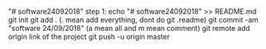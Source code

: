 "# software24092018" 
step 1: echo "# software24092018" >> README.md
git init
git add . (. mean add everything,  dont do git .readme)
git commit -am  "software 24/09/2018" (a mean all and m mean comment)
git remote add origin link of the project
git push -u origin master
